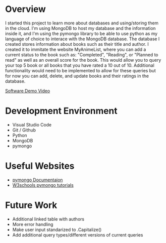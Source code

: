 # Overview
I started this project to learn more about databases and using/storing them in the cloud. I'm using MongoDB to host my database and the information inside it,
and I'm using the pymongo library to be able to use python as my language of choice to interace with the MongoDB database.
The database I created stores information about books such as their title and author. I created it to immitate the website MyAnimeList, where you can add a
current status to the book such as: "Completed", "Reading", or "Planned to read" as well as an overall score for the book. This would allow you to query your top 5
book or all books that you have rated a 10 out of 10. Additional functionality would need to be implemented to allow for these queries but for now you can add,
delete, and update books and their ratings in the database.


[Software Demo Video]()

# Development Environment

- Visual Studio Code
- Git / Github
- Python
- MongoDB
- pymongo

# Useful Websites

* [pymongo Documentaion](https://pymongo.readthedocs.io/en/stable/)
* [W3schools pymongo tutorials](https://www.w3schools.com/python/python_mongodb_getstarted.asp)

# Future Work

* Additional linked table with authors
* More error handling
* Make user input standarized to .Capitalize()
* Add additional query types/different versions of current queries
